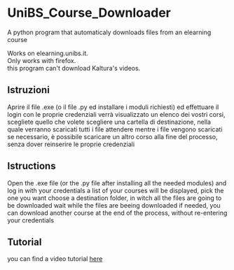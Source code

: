# UniBS_Course_Downloader
A python program that automaticaly downloads files from an elearning course

Works on elearning.unibs.it.    
Only works with firefox.  
this program can't download Kaltura's videos.  


## Istruzioni
Aprire il file .exe (o il file .py ed installare i moduli richiesti) ed effettuare il login con le proprie credenziali
verrà visualizzato un elenco dei vostri corsi, scegliete quello che volete
scegliere una cartella di destinazione, nella quale verranno scaricati tutti i file
attendere mentre i file vengono scaricati
se necessario, è possibile scaricare un altro corso alla fine del processo, senza dover reinserire le proprie credenziali


## Istructions
Open the .exe file (or the .py file after installing all the needed modules) and log in with your credentials
a list of your courses will be displayed, pick the one you want
choose a destination folder, in witch all the files are going to be downloaded
wait while the files are beeing downloaded
if needed, you can download another course at the end of the process, without re-entering your credentials

## Tutorial
you can find a video tutorial [here](https://youtu.be/BLLl3mKlGQs)
